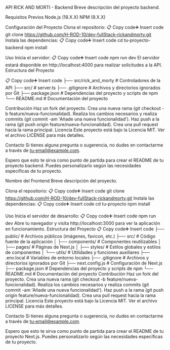 API RICK AND MORTI - Backend
Breve descripción del proyecto backend.

Requisitos Previos
Node.js (18.X.X)
NPM (9.X.X)

Configuración del Proyecto
Clona el repositorio:
📋 Copy code➕ Insert code
   git clone https://github.com/H-ROD-10/dev-fullStack-rickandmorty.git
Instala las dependencias:
📋 Copy code➕ Insert code
   cd tu-proyecto-backend
   npm install

Uso
Inicia el servidor:
📋 Copy code➕ Insert code
   npm run dev
El servidor estará disponible en http://localhost:4000 para realizar solicitudes a la API.
Estructura del Proyecto

📋 Copy code➕ Insert code
├── src/rick_and_morty       # Controladores de la API
├── src/                     # server.ts
├── .gitignore               # Archivos y directorios ignorados por Git
├── package.json             # Dependencias del proyecto y scripts de npm
└── README.md                # Documentación del proyecto

Contribución
Haz un fork del proyecto.
Crea una nueva rama (git checkout -b feature/nueva-funcionalidad).
Realiza los cambios necesarios y realiza commits (git commit -am 'Añade una nueva funcionalidad').
Haz push a la rama (git push origin feature/nueva-funcionalidad).
Crea una pull request hacia la rama principal.
Licencia
Este proyecto está bajo la Licencia MIT. Ver el archivo LICENSE para más detalles.

Contacto
Si tienes alguna pregunta o sugerencia, no dudes en contactarme a través de tu-email@example.com.

Espero que esto te sirva como punto de partida para crear el README de tu proyecto backend. Puedes personalizarlo según las necesidades específicas de tu proyecto.



Nombre del Frontend
Breve descripción del proyecto.

Clona el repositorio:
📋 Copy code➕ Insert code
   git clone https://github.com/H-ROD-10/dev-fullStack-rickandmorty.git
Instala las dependencias:
📋 Copy code➕ Insert code
   cd tu-proyecto
   npm install


Uso
Inicia el servidor de desarrollo:
📋 Copy code➕ Insert code
   npm run dev
Abre tu navegador y visita http://localhost:3000 para ver la aplicación en funcionamiento.
Estructura del Proyecto
📋 Copy code➕ Insert code
├── public/            # Archivos públicos (imágenes, favicon, etc.)
├── src/               # Código fuente de la aplicación
│   ├── components/    # Componentes reutilizables
│   ├── pages/         # Páginas de Next.js
│   ├── styles/        # Estilos globales y estilos de componentes
│   └── utils/         # Utilidades y funciones auxiliares
├── .env.local         # Variables de entorno locales
├── .gitignore         # Archivos y directorios ignorados por Git
├── next.config.js     # Configuración de Next.js
├── package.json       # Dependencias del proyecto y scripts de npm
└── README.md          # Documentación del proyecto
Contribución
Haz un fork del proyecto.
Crea una nueva rama (git checkout -b feature/nueva-funcionalidad).
Realiza los cambios necesarios y realiza commits (git commit -am 'Añade una nueva funcionalidad').
Haz push a la rama (git push origin feature/nueva-funcionalidad).
Crea una pull request hacia la rama principal.
Licencia
Este proyecto está bajo la Licencia MIT. Ver el archivo LICENSE para más detalles.

Contacto
Si tienes alguna pregunta o sugerencia, no dudes en contactarme a través de tu-email@example.com.

Espero que esto te sirva como punto de partida para crear el README de tu proyecto Next.js. Puedes personalizarlo según las necesidades específicas de tu proyecto.